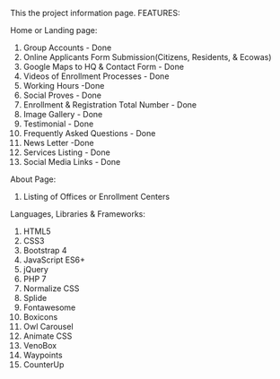 This the project information page.
FEATURES:

Home or Landing page:

1. Group Accounts - Done
2. Online Applicants Form Submission(Citizens, Residents, & Ecowas)
3. Google Maps to HQ & Contact Form - Done
4. Videos of Enrollment Processes - Done
5. Working Hours -Done
6. Social Proves - Done
7. Enrollment & Registration Total Number - Done
8. Image Gallery - Done
9. Testimonial - Done
10. Frequently Asked Questions - Done
11. News Letter -Done
12. Services Listing - Done
13. Social Media Links - Done

About Page:

1. Listing of Offices or Enrollment Centers

Languages, Libraries & Frameworks:

1. HTML5
2. CSS3
3. Bootstrap 4
4. JavaScript ES6+
5. jQuery
6. PHP 7
7. Normalize CSS
8. Splide
9. Fontawesome
10. Boxicons
11. Owl Carousel
12. Animate CSS
13. VenoBox
14. Waypoints
15. CounterUp

